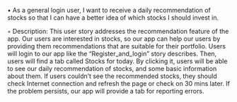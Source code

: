 • As a general login user, I want to receive a daily recommendation of stocks so that I can have a better idea of which
 stocks I should invest in.
 
◦ Description: This user story addresses the recommendation feature of the app. Our users are interested in stocks,
  so our app can help our users by providing them recommendations that are suitable for their portfolio. Users will login
  to our app like the “Register_and_login” story describes. Then, users will find a tab called Stocks for today. By clicking it, 
  users will be able to see our daily recommendation of stocks, and some basic information about them. If users couldn’t see
  the recommended stocks, they should check Internet connection and refresh the page or check on 30 mins later. If the problem
  persists, our app will provide a tab for reporting errors.
